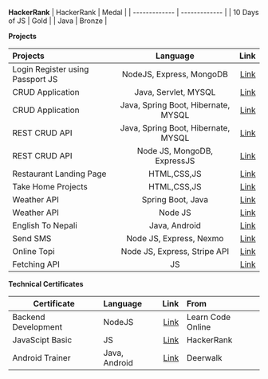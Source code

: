 **HackerRank**
| HackerRank  | Medal |
| ------------- | ------------- |
| 10 Days of JS  | Gold  |
| Java | Bronze |

**Projects**

| Projects| Language | Link |
| :---         |     :---:      |          ---: |
| Login Register using Passport JS  | NodeJS, Express, MongoDB | [Link](https://github.com/kedarSedai/Login-Register) |
| CRUD Application | Java, Servlet, MYSQL | [Link](https://github.com/kedarSedai/JavaServlet) |
| CRUD Application | Java, Spring Boot, Hibernate, MYSQL |[Link](https://github.com/kedarSedai/Student-Record) |
| REST CRUD API | Java, Spring Boot, Hibernate, MYSQL |[Link](https://github.com/kedarSedai/Spring-Boot-API) |
| REST CRUD API | Node JS, MongoDB, ExpressJS | [Link](https://github.com/kedarSedai/RESTAPI)|
| Restaurant Landing Page | HTML,CSS,JS |[Link](https://github.com/kedarSedai/Landing-Page) |
| Take Home Projects | HTML,CSS,JS | [Link](https://github.com/kedarSedai/take-home-project)  |
| Weather API | Spring Boot, Java |[Link](https://github.com/kedarSedai/WeatherAPI)|
| Weather API | Node JS |[Link](https://github.com/kedarSedai/WeatherApp-)  |
| English To Nepali | Java, Android |[Link](https://github.com/kedarSedai/EnglishtoNepali)|
| Send SMS | Node JS, Express, Nexmo |[Link](https://github.com/kedarSedai/Send-Sms)|
| Online Topi | Node JS, Express, Stripe API |[Link](https://github.com/kedarSedai/OnlineTopi)
| Fetching API |JS|[Link](https://github.com/kedarSedai/Fetching-Api-)|


**Technical Certificates**

| Certificate | Language | Link | From |
| -------------- | :--------- | ----------: | :---------- |
| Backend Development  | NodeJS | [Link](https://github.com/kedarSedai/Protfolio/blob/main/certificate.pdf) | Learn Code Online|
| JavaScipt Basic  | JS | [Link](https://www.hackerrank.com/certificates/11bcdacc93c4) | HackerRank|
| Android Trainer | Java, Android | [Link](https://github.com/kedarSedai/Protfolio/blob/main/certificate-Android.jpg) | Deerwalk|
